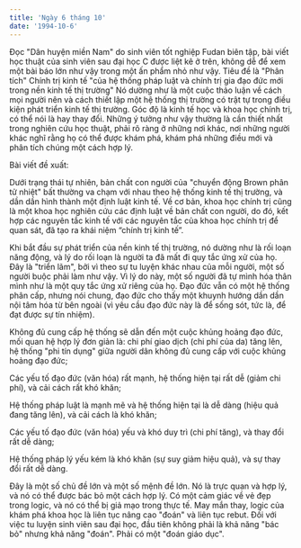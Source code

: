 ```yaml
---
title: 'Ngày 6 tháng 10'
date: '1994-10-6'
---
```


Đọc "Dân huyện miền Nam" do sinh viên tốt nghiệp Fudan biên tập, bài viết học thuật của sinh viên sau đại học C được liệt kê ở trên, không dễ để xem một bài báo lớn như vậy trong một ấn phẩm nhỏ như vậy. Tiêu đề là "Phân tích" Chính trị kinh tế "của hệ thống pháp luật và chính trị gia đạo đức mới trong nền kinh tế thị trường" Nó dường như là một cuộc thảo luận về cách mọi người nên và cách thiết lập một hệ thống thị trường có trật tự trong điều kiện phát triển kinh tế thị trường. Góc độ là kinh tế học và khoa học chính trị, có thể nói là hay thay đổi. Những ý tưởng như vậy thường là cần thiết nhất trong nghiên cứu học thuật, phải rõ ràng ở những nơi khác, nơi những người khác nghĩ rằng họ có thể được khám phá, khám phá những điều mới và phân tích chúng một cách hợp lý.

Bài viết đề xuất:

Dưới trạng thái tự nhiên, bản chất con người của "chuyển động Brown phân tử nhiệt" bất thường va chạm với nhau theo hệ thống kinh tế thị trường, và dần dần hình thành một định luật kinh tế. Về cơ bản, khoa học chính trị cũng là một khoa học nghiên cứu các định luật về bản chất con người, do đó, kết hợp các nguyên tắc kinh tế với các nguyên tắc của khoa học chính trị để quan sát, đã tạo ra khái niệm “chính trị kinh tế”.

Khi bắt đầu sự phát triển của nền kinh tế thị trường, nó dường như là rối loạn năng động, và lý do rối loạn là người ta đã mất đi quy tắc ứng xử của họ. Đây là "triển lãm", bởi vì theo sự tu luyện khác nhau của mỗi người, một số người buộc phải làm như vậy. Vì lý do này, một số người đã tự mình hóa thân mình như là một quy tắc ứng xử riêng của họ. Đạo đức vẫn có một hệ thống phân cấp, nhưng nói chung, đạo đức cho thấy một khuynh hướng dần dần nội tâm hóa từ bên ngoài (vì yêu cầu đạo đức này là để sống sót, tức là, để đạt được sự tín nhiệm).

Không đủ cung cấp hệ thống sẽ dẫn đến một cuộc khủng hoảng đạo đức, mối quan hệ hợp lý đơn giản là: chi phí giao dịch (chi phí của da) tăng lên, hệ thống "phi tín dụng" giữa người dân không đủ cung cấp với cuộc khủng hoảng đạo đức;

Các yếu tố đạo đức (văn hóa) rất mạnh, hệ thống hiện tại rất dễ (giảm chi phí), và cải cách rất khó khăn;

Hệ thống pháp luật là mạnh mẽ và hệ thống hiện tại là dễ dàng (hiệu quả đang tăng lên), và cải cách là khó khăn;

Các yếu tố đạo đức (văn hóa) yếu và khó duy trì (chi phí tăng), và thay đổi rất dễ dàng;

Hệ thống pháp lý yếu kém là khó khăn (sự suy giảm hiệu quả), và sự thay đổi rất dễ dàng.

Đây là một số chủ đề lớn và một số mệnh đề lớn. Nó là trực quan và hợp lý, và nó có thể được bác bỏ một cách hợp lý. Có một cảm giác về vẻ đẹp trong logic, và nó có thể bị giả mạo trong thực tế. May mắn thay, logic của khám phá khoa học là liên tục nâng cao "đoán" và liên tục rebut. Đối với việc tu luyện sinh viên sau đại học, đầu tiên không phải là khả năng "bác bỏ" nhưng khả năng "đoán". Phải có một "đoán giáo dục".

